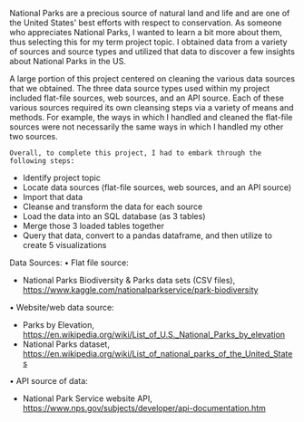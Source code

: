 National Parks are a precious source of natural land and life and are one of the United States' best efforts with respect to conservation. As someone who appreciates National Parks, I wanted to learn a bit more about them, thus selecting this for my term project topic. I obtained data from a variety of sources and source types and utilized that data to discover a few insights about National Parks in the US.

A large portion of this project centered on cleaning the various data sources that we obtained. The three data source types used within my project included flat-file sources, web sources, and an API source. Each of these various sources required its own cleansing steps via a variety of means and methods. For example, the ways in which I handled and cleaned the flat-file sources were not necessarily the same ways in which I handled my other two sources. 

	Overall, to complete this project, I had to embark through the following steps:
-	Identify project topic
-	Locate data sources (flat-file sources, web sources, and an API source)
-	Import that data
-	Cleanse and transform the data for each source
-	Load the data into an SQL database (as 3 tables)
-	Merge those 3 loaded tables together
-	Query that data, convert to a pandas dataframe, and then utilize to create 5 visualizations

Data Sources:
•	Flat file source:
- National Parks Biodiversity & Parks data sets (CSV files), https://www.kaggle.com/nationalparkservice/park-biodiversity


•	Website/web data source:
- Parks by Elevation, https://en.wikipedia.org/wiki/List_of_U.S._National_Parks_by_elevation
- National Parks dataset, https://en.wikipedia.org/wiki/List_of_national_parks_of_the_United_States


•	API source of data:
- National Park Service website API, https://www.nps.gov/subjects/developer/api-documentation.htm


